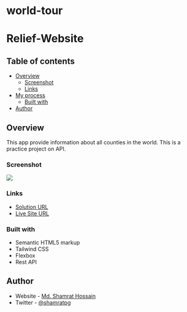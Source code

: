 # world-tour


# Relief-Website

## Table of contents

- [Overview](#overview)
  - [Screenshot](#screenshot)
  - [Links](#links)
- [My process](#my-process)
  - [Built with](#built-with)
- [Author](#author)


## Overview

This app provide information about all counties in the world. This is a practice project on API. 


### Screenshot

![](screenshot.png)


### Links

- [Solution URL](https://shamratpg.github.io/Relief-Website/)
- [Live Site URL](https://github.com/shamratPG/Relief-Website)


### Built with

- Semantic HTML5 markup
- Tailwind CSS
- Flexbox
- Rest API


## Author

- Website - [Md. Shamrat Hossain](https://github.com/shamratPG)
- Twitter - [@shamratpg](https://twitter.com/shamratpg)

